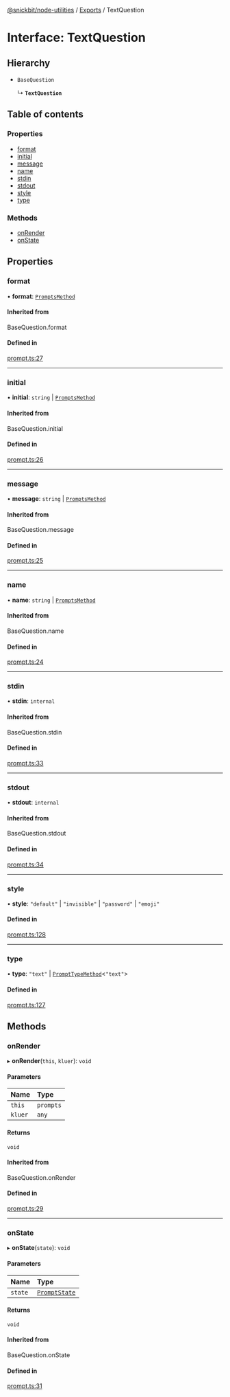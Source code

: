 [@snickbit/node-utilities](../README.md) / [Exports](../modules.md) / TextQuestion

# Interface: TextQuestion

## Hierarchy

- `BaseQuestion`

  ↳ **`TextQuestion`**

## Table of contents

### Properties

- [format](TextQuestion.md#format)
- [initial](TextQuestion.md#initial)
- [message](TextQuestion.md#message)
- [name](TextQuestion.md#name)
- [stdin](TextQuestion.md#stdin)
- [stdout](TextQuestion.md#stdout)
- [style](TextQuestion.md#style)
- [type](TextQuestion.md#type)

### Methods

- [onRender](TextQuestion.md#onrender)
- [onState](TextQuestion.md#onstate)

## Properties

### format

• **format**: [`PromptsMethod`](../modules.md#promptsmethod)

#### Inherited from

BaseQuestion.format

#### Defined in

[prompt.ts:27](https://github.com/snickbit/snickbit.js/blob/3fd09b6/packages/node-utilities/src/prompt.ts#L27)

___

### initial

• **initial**: `string` \| [`PromptsMethod`](../modules.md#promptsmethod)

#### Inherited from

BaseQuestion.initial

#### Defined in

[prompt.ts:26](https://github.com/snickbit/snickbit.js/blob/3fd09b6/packages/node-utilities/src/prompt.ts#L26)

___

### message

• **message**: `string` \| [`PromptsMethod`](../modules.md#promptsmethod)

#### Inherited from

BaseQuestion.message

#### Defined in

[prompt.ts:25](https://github.com/snickbit/snickbit.js/blob/3fd09b6/packages/node-utilities/src/prompt.ts#L25)

___

### name

• **name**: `string` \| [`PromptsMethod`](../modules.md#promptsmethod)

#### Inherited from

BaseQuestion.name

#### Defined in

[prompt.ts:24](https://github.com/snickbit/snickbit.js/blob/3fd09b6/packages/node-utilities/src/prompt.ts#L24)

___

### stdin

• **stdin**: `internal`

#### Inherited from

BaseQuestion.stdin

#### Defined in

[prompt.ts:33](https://github.com/snickbit/snickbit.js/blob/3fd09b6/packages/node-utilities/src/prompt.ts#L33)

___

### stdout

• **stdout**: `internal`

#### Inherited from

BaseQuestion.stdout

#### Defined in

[prompt.ts:34](https://github.com/snickbit/snickbit.js/blob/3fd09b6/packages/node-utilities/src/prompt.ts#L34)

___

### style

• **style**: ``"default"`` \| ``"invisible"`` \| ``"password"`` \| ``"emoji"``

#### Defined in

[prompt.ts:128](https://github.com/snickbit/snickbit.js/blob/3fd09b6/packages/node-utilities/src/prompt.ts#L128)

___

### type

• **type**: ``"text"`` \| [`PromptTypeMethod`](PromptTypeMethod.md)<``"text"``\>

#### Defined in

[prompt.ts:127](https://github.com/snickbit/snickbit.js/blob/3fd09b6/packages/node-utilities/src/prompt.ts#L127)

## Methods

### onRender

▸ **onRender**(`this`, `kluer`): `void`

#### Parameters

| Name | Type |
| :------ | :------ |
| `this` | `prompts` |
| `kluer` | `any` |

#### Returns

`void`

#### Inherited from

BaseQuestion.onRender

#### Defined in

[prompt.ts:29](https://github.com/snickbit/snickbit.js/blob/3fd09b6/packages/node-utilities/src/prompt.ts#L29)

___

### onState

▸ **onState**(`state`): `void`

#### Parameters

| Name | Type |
| :------ | :------ |
| `state` | [`PromptState`](PromptState.md) |

#### Returns

`void`

#### Inherited from

BaseQuestion.onState

#### Defined in

[prompt.ts:31](https://github.com/snickbit/snickbit.js/blob/3fd09b6/packages/node-utilities/src/prompt.ts#L31)
